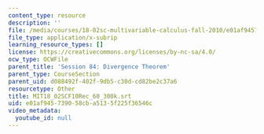 ```yaml
---
content_type: resource
description: ''
file: /media/courses/18-02sc-multivariable-calculus-fall-2010/e01af945739058cba5135f225f36546c_MIT18_02SCF10Rec_60_300k.vtt
file_type: application/x-subrip
learning_resource_types: []
license: https://creativecommons.org/licenses/by-nc-sa/4.0/
ocw_type: OCWFile
parent_title: 'Session 84: Divergence Theorem'
parent_type: CourseSection
parent_uid: d088492f-402f-9db5-c30d-cd82be2c37a6
resourcetype: Other
title: MIT18_02SCF10Rec_60_300k.srt
uid: e01af945-7390-58cb-a513-5f225f36546c
video_metadata:
  youtube_id: null
---
```

